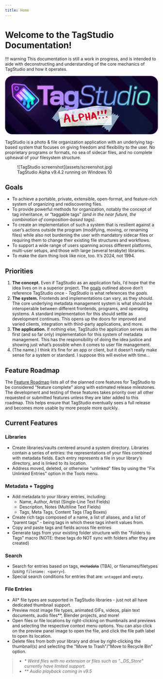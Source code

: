 ```yaml
---
title: Home
---
```


# Welcome to the TagStudio Documentation!

!!! warning
This documentation is still a work in progress, and is intended to aide with deconstructing and understanding of the core mechanics of TagStudio and how it operates.

![TagStudio Alpha](assets/github_header.png)

TagStudio is a photo & file organization application with an underlying tag-based system that focuses on giving freedom and flexibility to the user. No proprietary programs or formats, no sea of sidecar files, and no complete upheaval of your filesystem structure.

<figure width="60%" markdown="span">
  ![TagStudio screenshot](assets/screenshot.jpg)
  <figcaption>TagStudio Alpha v9.4.2 running on Windows 10</figcaption>
</figure>

## Goals

- To achieve a portable, private, extensible, open-format, and feature-rich system of organizing and rediscovering files.
- To provide powerful methods for organization, notably the concept of tag inheritance, or “taggable tags” _(and in the near future, the combination of composition-based tags)._
- To create an implementation of such a system that is resilient against a user’s actions outside the program (modifying, moving, or renaming files) while also not burdening the user with mandatory sidecar files or requiring them to change their existing file structures and workflows.
- To support a wide range of users spanning across different platforms, multi-user setups, and those with large (several terabyte) libraries.
- To make the darn thing look like nice, too. It’s 2024, not 1994.

## Priorities

1. **The concept.** Even if TagStudio as an application fails, I’d hope that the idea lives on in a superior project. The [goals](#goals) outlined above don’t reference TagStudio once - _TagStudio_ is what references the _goals._
2. **The system.** Frontends and implementations can vary, as they should. The core underlying metadata management system is what should be interoperable between different frontends, programs, and operating systems. A standard implementation for this should settle as development continues. This opens up the doors for improved and varied clients, integration with third-party applications, and more.
3. **The application.** If nothing else, TagStudio the application serves as the first (and so far only) implementation for this system of metadata management. This has the responsibility of doing the idea justice and showing just what’s possible when it comes to user file management.
4. (The name.) I think it’s fine for an app or client, but it doesn’t really make sense for a system or standard. I suppose this will evolve with time...

## Feature Roadmap

The [Feature Roadmap](updates/roadmap.md) lists all of the planned core features for TagStudio to be considered "feature complete" along with estimated release milestones. The development and testing of these features takes priority over all other requested or submitted features unless they are later added to this roadmap. This helps ensure that TagStudio eventually sees a full release and becomes more usable by more people more quickly.

## Current Features

### Libraries

- Create libraries/vaults centered around a system directory. Libraries contain a series of entries: the representations of your files combined with metadata fields. Each entry represents a file in your library’s directory, and is linked to its location.
- Address moved, deleted, or otherwise "unlinked" files by using the "Fix Unlinked Entries" option in the Tools menu.

### Metadata + Tagging

- Add metadata to your library entries, including:
  - Name, Author, Artist (Single-Line Text Fields)
  - Description, Notes (Multiline Text Fields)
  - Tags, Meta Tags, Content Tags (Tag Boxes)
- Create rich tags composed of a name, a list of aliases, and a list of “parent tags” - being tags in which these tags inherit values from.
- Copy and paste tags and fields across file entries
- Generate tags from your existing folder structure with the "Folders to Tags" macro (NOTE: these tags do NOT sync with folders after they are created)

### Search

- Search for entries based on tags, ~~metadata~~ (TBA), or filenames/filetypes (using `filename: <query>`).
- Special search conditions for entries that are: `untagged` and `empty`.

### File Entries

- All\* file types are supported in TagStudio libraries - just not all have dedicated thumbnail support.
- Preview most image file types, animated GIFs, videos, plain text documents, audio files\*\*, Blender projects, and more!
- Open files or file locations by right-clicking on thumbnails and previews and selecting the respective context menu options. You can also click on the preview panel image to open the file, and click the file path label to open its location.
- Delete files from both your library and drive by right-clicking the thumbnail(s) and selecting the "Move to Trash"/"Move to Recycle Bin" option.

> - _\* Weird files with no extension or files such as ".\_DS_Store" currently have limited support._
> - _\*\* Audio playback coming in v9.5_
